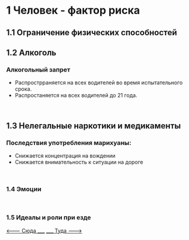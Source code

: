 <h1>1 Человек - фактор риска</h1>

<h2>1.1 Ограничение физических способностей</h2>

<h2>1.2 Алкоголь</h2>
<h3>Алкогольный запрет</h3>
<ul>
<li>Распрострраняется на всех водителей во время испытательного срока.</li>
<li>Распростаняется на всех водителей до 21 года.</li>                                   
</ul>

<br>
<h2>1.3 Нелегальные наркотики и медикаменты</h2>
<h3>Последствия употребления марихуаны:</h3>
<ul>
<li>Снижается концентрация на вождении</li>
<li>Снижается внимательность к ситуации на дороге</li>
</ul>

<br>
<h3>1.4 Эмоции</h3>
<br>
<h3>1.5 Идеалы и роли при езде</h3>

[   <--- Сюда ___]()
[___ Туда --->]()
